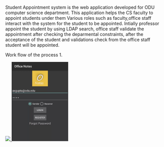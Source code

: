 
Student Appointment system is the web application developed for ODU computer science department. This application helps the CS faculty to appoint students under them
Various roles such as faculty,office staff interact with the system for the student to be appointed.
Intially professor appoint the student by using LDAP search, office staff validate the appointment after checking the deparmental constraints, after the acceptance of the student and validations check from the office staff student will be appointed.

Work flow of the process
1.

<a href="https://github.com/saikaranbalmuri/StudentAppointmentSystem/tree/master/Assets/Uploads/search_img.png" target="_blank">
<img src="https://github.com/saikaranbalmuri/StudentAppointmentSystem/tree/master/Assets/Uploads/search_img.png" height="250">
</a>


<a href="https://github.com/saikaranbalmuri/officenotes/blob/master/src/main/resources/ONpic1.png" target="_blank">
<img src="https://github.com/saikaranbalmuri/officenotes/blob/master/src/main/resources/ONpic1.png" height="250">
</a>
